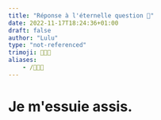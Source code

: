 ```yaml
---
title: "Réponse à l'éternelle question 🧻"
date: 2022-11-17T18:24:36+01:00
draft: false
author: "Lulu"
type: "not-referenced"
trimoji: 🧻🧻🧻
aliases:
    - /🧻🧻🧻
---
```


# Je m'essuie assis.